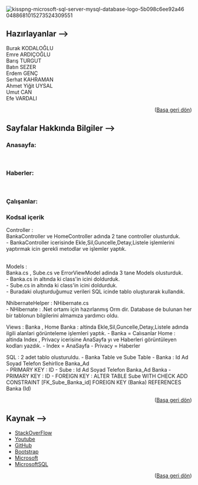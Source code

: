<div id="top"></div>

![kisspng-microsoft-sql-server-mysql-database-logo-5b098c6ee92a46 0488681015273524309551](https://user-images.githubusercontent.com/74763030/150372747-19fd593e-232f-4cd0-80a9-76ff6db351bc.png )

## Hazırlayanlar -->

Burak KODALOĞLU <br>
Emre ARDIÇOĞLU <br>
Barış TURGUT <br>
Batın SEZER <br>
Erdem GENÇ <br>
Serhat KAHRAMAN <br>
Ahmet Yiğit UYSAL <br>
Umut CAN <br>
Efe VARDALI <br>

<p align="right">(<a href="#top">Başa geri dön</a>)</p>

## Sayfalar Hakkında Bilgiler -->

### Anasayfa: <br>

<br>

### Haberler: <br>

<br>

### Çalışanlar: <br>



### Kodsal içerik <br>

Controller : <br> BankaController ve HomeController adında 2 tane controller olusturduk. <br>
            - BankaController icerisinde Ekle,Sil,Guncelle,Detay,Listele işlemlerini yaptırmak icin gerekli metodlar ve işlemler yaptık.<br>
             <br>
                      
Models : <br> Banka.cs , Sube.cs ve ErrorViewModel adinda 3 tane Models olusturduk.
       <br> - Banka.cs in altında ki class'in icini doldurduk.
       <br> - Sube.cs in altında ki class'in icini doldurduk.
       <br> - Buradaki oluşturduğumuz verileri SQL icinde tablo oluşturarak kullandık.<br>
        
NhibernateHelper : NHibernate.cs
          <br>  -  NHibernate : .Net ortamı için hazırlanmış Orm dir.  Database de bulunan her bir tablonun bilgilerini almamıza yardımcı oldu.

Views : Banka , Home
       Banka : altinda Ekle,Sil,Guncelle,Detay,Listele adında ilgili alanlari görünteleme işlemleri yaptık.
              - Banka = Calısanlar
       Home : altinda Index , Privacy icerisine AnaSayfa yı ve Haberleri görüntüleyen kodları yazdık. 
              - Index = AnaSayfa
              - Privacy = Haberler
              
              
SQL : 2 adet tablo olusturuldu.
      - Banka Table ve Sube Table
      - Banka : Id Ad Soyad Telefon SehirIlce Banka_Ad  
             - PRIMARY KEY : ID
      - Sube : Id Ad Soyad Telefon Banka_Ad Banka 
             - PRIMARY KEY : ID
             - FOREIGN KEY  : ALTER TABLE Sube WITH CHECK ADD CONSTRAINT [FK_Sube_Banka_id] FOREIGN KEY (Banka) REFERENCES Banka (Id)
<br>

<p align="right">(<a href="#top">Başa geri dön</a>)</p>

## Kaynak -->
* [StackOverFlow](https://stackoverflow.com/)
* [Youtube](https://Youtube.com/)
* [GitHub](https://github.com/)
* [Bootstrap](https://getbootstrap.com)
* [Microsoft](https://Microsoft.com)
* [MicrosoftSQL](https://docs.microsoft.com/en-us/sql/relational-databases/tables/tables?view=sql-server-ver15)

<p align="right">(<a href="#top">Başa geri dön</a>)</p>
